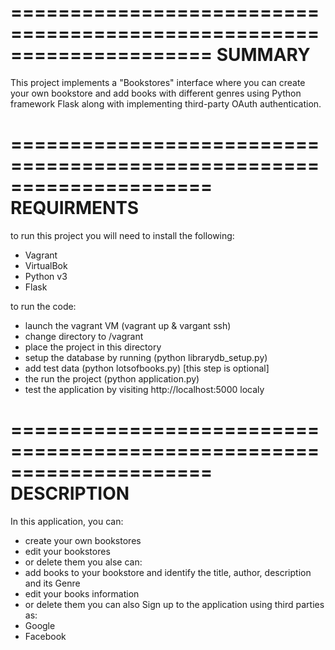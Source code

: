 =====================================================================
			SUMMARY
=====================================================================

This project implements a "Bookstores" interface where you can create your own bookstore and add books with different genres using Python framework Flask along with implementing third-party OAuth authentication.

=====================================================================
			REQUIRMENTS
=====================================================================

to run this project you will need to install the following:
- Vagrant
- VirtualBok
- Python v3
- Flask

to run the code:
- launch the vagrant VM (vagrant up & vargant ssh)
- change directory to /vagrant
- place the project in this directory 
- setup the database by running (python librarydb_setup.py)
- add test data (python lotsofbooks.py) [this step is optional]
- the run the project (python application.py)
- test the application by visiting http://localhost:5000 localy

=====================================================================
			DESCRIPTION
=====================================================================

In this application, you can:
- create your own bookstores
- edit your bookstores
- or delete them
you alse can:
- add books to your bookstore and identify the title, author, description and its Genre
- edit your books information
- or delete them
you can also Sign up to the application using third parties as:
- Google
- Facebook




